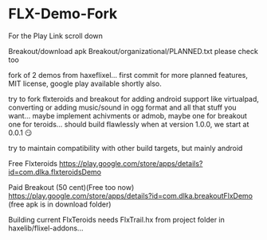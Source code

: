 FLX-Demo-Fork
=============
For the Play Link scroll down

Breakout/download apk
Breakout/organizational/PLANNED.txt please check too

fork of 2 demos from haxeflixel... first commit for more planned features, MIT license, google play available shortly also.

try to fork flxteroids and breakout for adding android support like
virtualpad, converting or adding music/sound in ogg format and all that
stuff you want...
maybe implement achivments or admob, maybe one for breakout one for
teroids... should build flawlessly when at version 1.0.0, we start at
0.0.1 :smirk:

try to maintain compatibility with other build targets, but mainly android

Free Flxteroids
https://play.google.com/store/apps/details?id=com.dlka.flxteroidsDemo

Paid Breakout (50 cent)(Free too now)
https://play.google.com/store/apps/details?id=com.dlka.breakoutFlxDemo
(free apk is in download folder)


Building current FlxTeroids needs FlxTrail.hx from project folder in haxelib/flixel-addons...